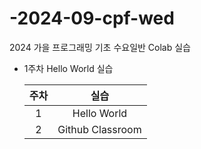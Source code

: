 # -2024-09-cpf-wed
2024 가을 프로그래밍 기초 수요일반 Colab 실습
* 1주차 Hello World 실습

  | 주차 | 실습 |
  |:-----:|:------:|
  | 1 | Hello World |
  | 2 | Github Classroom |